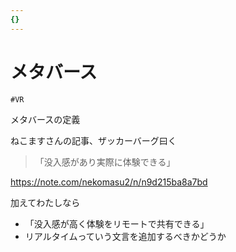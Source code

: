 ```yaml
---
{}
---
```

# メタバース

`#VR`

メタバースの定義

ねこますさんの記事、ザッカーバーグ曰く

>「没入感があり実際に体験できる」

https://note.com/nekomasu2/n/n9d215ba8a7bd

加えてわたしなら

- 「没入感が高く体験をリモートで共有できる」  
- リアルタイムっていう文言を追加するべきかどうか